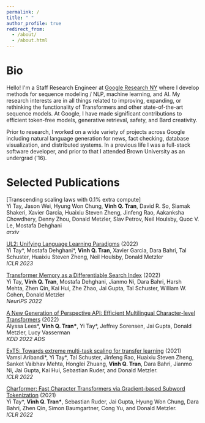 ```yaml
---
permalink: /
title: " "
author_profile: true
redirect_from: 
  - /about/
  - /about.html
---
```


Bio
===

Hello! I'm a Staff Research Engineer at [Google Research NY](https://research.google/people/VinhQTran/) where I develop methods for sequence modeling / NLP, machine learning, and AI. My research interests are in all things related to improving, expanding, or rethinking the functionality of Transformers and other state-of-the-art sequence models. At Google, I have made significant contributions to efficient token-free models, generative retrieval, safety, and Bard creativity.

Prior to research, I worked on a wide variety of projects across Google including natural language generation for news, fact checking, database visualization, and distributed systems. In a previous life I was a full-stack software developer, and prior to that I attended Brown University as an undergrad ('16).


Selected Publications
============
[Transcending scaling laws with 0.1% extra compute] \
Yi Tay, Jason Wei, Hyung Won Chung, **Vinh Q. Tran**, David R. So, Siamak Shakeri, Xavier Garcia, Huaixiu Steven Zheng, Jinfeng Rao, Aakanksha Chowdhery, Denny Zhou, Donald Metzler, Slav Petrov, Neil Houlsby, Quoc V. Le, Mostafa Dehghani \
*arxiv*

[UL2: Unifying Language Learning Paradigms](https://arxiv.org/pdf/2205.05131.pdf) (2022) \
Yi Tay\*, Mostafa Dehghani\*, **Vinh Q. Tran**, Xavier Garcia, Dara Bahri, Tal Schuster, Huaixiu Steven Zheng, Neil Houlsby, Donald Metzler \
*ICLR 2023*

[Transformer Memory as a Differentiable Search Index](https://arxiv.org/abs/2202.06991) (2022) \
Yi Tay, **Vinh Q. Tran**, Mostafa Dehghani, Jianmo Ni, Dara Bahri, Harsh Mehta, Zhen Qin, Kai Hui, Zhe Zhao, Jai Gupta, Tal Schuster, William W. Cohen, Donald Metzler \
*NeurIPS 2022*

[A New Generation of Perspective API: Efficient Multilingual Character-level Transformers](https://arxiv.org/abs/2202.11176) (2022) \
Alyssa Lees\*, **Vinh Q. Tran\***, Yi Tay\*, Jeffrey Sorensen, Jai Gupta, Donald Metzler, Lucy Vasserman \
*KDD 2022 ADS*

[ExT5: Towards extreme multi-task scaling for transfer learning](https://arxiv.org/abs/2111.10952) (2021) \
Vamsi Aribandi\*, Yi Tay\*, Tal Schuster, Jinfeng Rao, Huaixiu Steven Zheng, Sanket Vaibhav Mehta, Honglei Zhuang, **Vinh Q. Tran**, Dara Bahri, Jianmo Ni, Jai Gupta, Kai Hui, Sebastian Ruder, and Donald Metzler. \
*ICLR 2022*

[Charformer: Fast Character Transformers via Gradient-based Subword Tokenization](https://arxiv.org/abs/2106.12672) (2021) \
Yi Tay\*, **Vinh Q. Tran\***, Sebastian Ruder, Jai Gupta, Hyung Won Chung, Dara Bahri, Zhen Qin, Simon Baumgartner, Cong Yu, and Donald Metzler. \
*ICLR 2022*

<!--- 
[AgreeSum: Agreement-oriented multi-document summarization](https://aclanthology.org/2021.findings-acl.299/) (2021) \
Richard Yuanzhe Pang\*, Adam Lelkes\*, **Vinh Q. Tran\***, and Cong Yu. \
*ACL Findings 2021*

[Quiz-Style Question Generation for News Stories](https://arxiv.org/abs/2102.09094) (2021) \
Adam D. Lelkes\*, **Vinh Q. Tran\***, and Cong Yu \
*WWW 2021*

[Making the Case for Query-by-Voice with EchoQuery](https://dl.acm.org/doi/10.1145/2882903.2899394) (2016) \
Gabriel Lyons, **Vinh Q. Tran**, Carsten Binnig, Ugur Cetintemel, and Tim Kraska. \
*SIGMOD'16 Demo* 
-->
